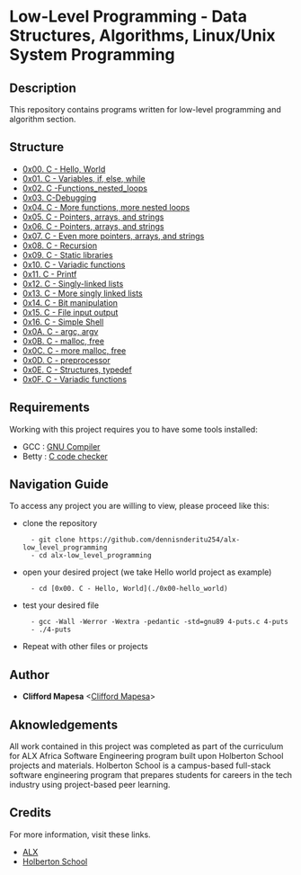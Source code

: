 # Low-Level Programming - Data Structures, Algorithms, Linux/Unix System Programming

## Description

This repository contains programs written for low-level programming and
algorithm section.

## Structure

* [0x00. C - Hello, World](./0x00-hello_world)
* [0x01. C - Variables, if, else, while](./0x01-variables_if_else_while)
* [0x02. C -Functions_nested_loops](./0x02-functions_nested_loops)
* [0x03. C-Debugging](./0x03-debugging)
* [0x04. C - More functions, more nested loops](./0x04-more_functions_nested_loops)
* [0x05. C - Pointers, arrays, and strings](./0x05-pointers_arrays_strings)
* [0x06. C - Pointers, arrays, and strings](./0x06-pointers_arrays_strings)
* [0x07. C - Even more pointers, arrays, and strings](./0x07-pointers_arrays_strings)
* [0x08. C - Recursion](./0x08-recursion)
* [0x09. C - Static libraries](./0x09-static_libraries)
* [0x10. C - Variadic functions](./0x10-variadic_functions)
* [0x11. C - Printf](https://github.com/droffilc1/printf)
* [0x12. C - Singly-linked lists](./0x12-singly_linked_lists)
* [0x13. C - More singly linked lists](./0x13-more_singly_linked_lists)
* [0x14. C - Bit manipulation](./0x14-bit_manipulation)
* [0x15. C - File input output](./0x15-file_io)
* [0x16. C - Simple Shell](https://github.com/SherneVK/simple_shell)  
* [0x0A. C - argc, argv](./0x0A-argc_argv)
* [0x0B. C - malloc, free](./0x0B-malloc_free)
* [0x0C. C - more malloc, free](./0x0C-more_malloc_free)
* [0x0D. C - preprocessor](./0x0D-preprocessor)
* [0x0E. C - Structures, typedef](./0x0E-structures_typedef)
* [0x0F. C - Variadic functions](./0x10-variadic_functions)


## Requirements

Working with this project requires you to have some tools installed:

* GCC : [GNU Compiler](https://gcc.gnu.org/)
* Betty  : [C code checker](https://github.com/holbertonschool/Betty.git)

## Navigation Guide

To access any project you are willing to view, please proceed like this:

* clone the repository

        - git clone https://github.com/dennisnderitu254/alx-low_level_programming
        - cd alx-low_level_programming

* open your desired project (we take Hello world project as example)

        - cd [0x00. C - Hello, World](./0x00-hello_world)

* test your desired file

        - gcc -Wall -Werror -Wextra -pedantic -std=gnu89 4-puts.c 4-puts
        - ./4-puts

* Repeat with other files or projects

## Author

* **Clifford Mapesa** <[Clifford Mapesa](https://github.com/droffilc1)>

## Aknowledgements

All work contained in this project was completed as part of the curriculum for ALX Africa Software Engineering program built upon Holberton School projects and materials. Holberton School is a campus-based full-stack software engineering program that prepares students for careers in the tech industry using project-based peer learning.

## Credits

For more information, visit these links.

* [ALX](https://www.alxafrica.com/)
* [Holberton School](https://www.holbertonschool.com/)
